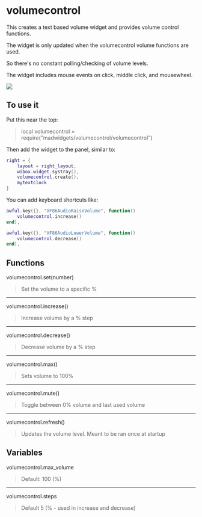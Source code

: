 # volumecontrol

This creates a text based volume widget and provides volume control functions.

The widget is only updated when the volumecontrol volume functions are used.

So there's no constant polling/checking of volume levels.

The widget includes mouse events on click, middle click, and mousewheel.

![](https://i.imgur.com/5Ybd9gF.jpg)

## To use it

Put this near the top:
>local volumecontrol = require("madwidgets/volumecontrol/volumecontrol")

Then add the widget to the panel, similar to:

```lua
right = {
    layout = right_layout,
    wibox.widget.systray(),
    volumecontrol.create(),
    mytextclock
}
```

You can add keyboard shortcuts like:

```lua
awful.key({}, "XF86AudioRaiseVolume", function()
    volumecontrol.increase()
end), 

awful.key({}, "XF86AudioLowerVolume", function()
    volumecontrol.decrease()
end),
```

## Functions

volumecontrol.set(number)
>Set the volume to a specific %

---

volumecontrol.increase()
>Increase volume by a % step

---

volumecontrol.decrease()
>Decrease volume by a % step

---

volumecontrol.max()
>Sets volume to 100%

---

volumecontrol.mute()
>Toggle between 0% volume and last used volume

---

volumecontrol.refresh()
>Updates the volume level. Meant to be ran once at startup

## Variables

volumecontrol.max_volume
>Default: 100 (%)

---

volumecontrol.steps
>Default 5 (% - used in increase and decrease)